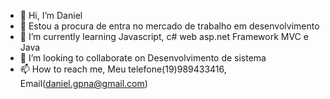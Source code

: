 - 👋 Hi, I’m Daniel
- 👀  Estou  a procura de entra no mercado de trabalho em desenvolvimento
- 🌱 I’m currently learning Javascript, c# web asp.net Framework  MVC e Java 
- 💞️ I’m looking to collaborate on Desenvolvimento de sistema
- 📫 How to reach me, Meu telefone(19)989433416, Email(daniel.gpna@gmail.com)

<!---
Danielzinho220/Danielzinho220 is a ✨ special ✨ repository because its `README.md` (this file) appears on your GitHub profile.
You can click the Preview link to take a look at your changes.
--->

